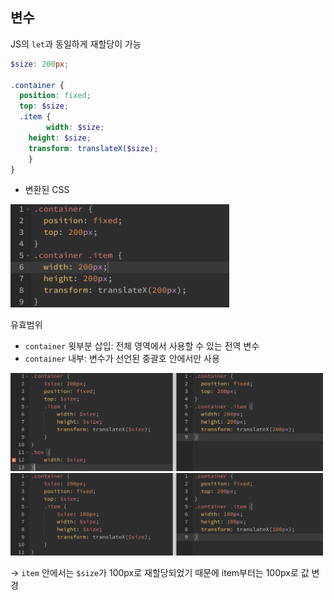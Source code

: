 ## 변수

JS의 `let`과 동일하게 재할당이 가능

```scss
$size: 200px;

.container {
  position: fixed;
  top: $size;
  .item {
		width: $size;
    height: $size;
    transform: translateX($size);
    }
}
```

- 변환된 CSS

<img src="./images/1-9.png" width="350px" />

<br/>

유효범위

- `container` 윗부분 삽입: 전체 영역에서 사용할 수 있는 전역 변수
- `container` 내부: 변수가 선언된 중괄호 안에서만 사용

<img src="./images/1-10.png" width="500px" />

<img src="./images/1-11.png" width="500px" />

→ `item` 안에서는 `$size`가 100px로 재할당되었기 때문에 item부터는 100px로 값 변경